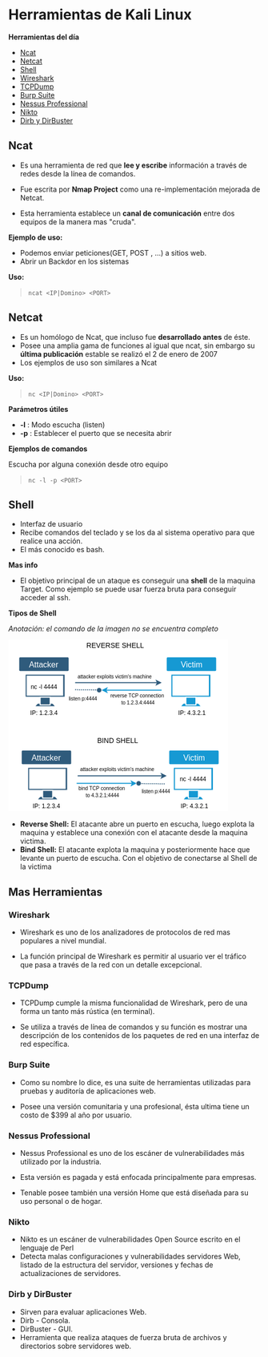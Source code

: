 # Herramientas de Kali Linux


**Herramientas del día**
- [Ncat](#Ncat)
- [Netcat](#Netcat)
- [Shell](#Shell)
- [Wireshark](#Wireshark)
- [TCPDump](#TCPDump)
- [Burp Suite](##Burp-Suite)
- [Nessus Professional ](#Nessus-Professional)
- [Nikto](#Nikto)
- [Dirb y DirBuster](#Dirb-y-DirBuster)

## Ncat


- Es una herramienta de red que **lee y escribe** información  a través de redes desde la línea de comandos.

- Fue escrita por **Nmap Project** como una re-implementación mejorada de Netcat.

- Esta herramienta establece un **canal de comunicación** entre dos equipos de la manera mas "cruda".

**Ejemplo de uso:**
- Podemos enviar peticiones(GET, POST , ...) a sitios web.
- Abrir un Backdor en los sistemas

**Uso:**
> `ncat <IP|Domino> <PORT>`

## Netcat
- Es un homólogo de Ncat, que incluso fue **desarrollado antes** de éste.
- Posee una amplia gama de funciones al igual que ncat, sin embargo su **última publicación** estable se realizó el  2 de enero de 2007
- Los ejemplos de uso son similares a Ncat

**Uso:**
> `nc <IP|Domino> <PORT>`


**Parámetros útiles**

- **-l** : Modo escucha (listen)
- **-p** : Establecer el puerto que se necesita abrir

**Ejemplos de comandos**

Escucha por alguna conexión desde otro equipo
> `nc -l -p <PORT>`  


## Shell
- Interfaz de usuario
- Recibe comandos del teclado y se los da al sistema operativo para que realice una acción.
- El más conocido es bash.

**Mas info**
- El objetivo principal de un ataque es conseguir una **shell** de la maquina Target. Como ejemplo se puede usar fuerza bruta para conseguir acceder al ssh.

**Tipos de Shell**

*Anotación: el comando de la imagen no se encuentra completo*

![Tipos de Shell](assets/image01.png)


- **Reverse Shell:** El atacante abre un puerto en escucha, luego explota la maquina y establece una conexión con el atacante desde la maquina victima.
- **Bind Shell:** El atacante explota la maquina y posteriormente hace que levante un puerto de escucha. Con el objetivo de conectarse al Shell de la victima 

## Mas Herramientas
### Wireshark
- Wireshark es uno de los analizadores de protocolos de red mas populares a nivel mundial.

- La función principal de Wireshark es permitir al usuario ver el tráfico que pasa a través de la red con un detalle excepcional.

### TCPDump
- TCPDump cumple la misma funcionalidad de Wireshark, pero de una forma un tanto más rústica (en terminal).

- Se utiliza a través de línea de comandos y su función es mostrar una descripción de los contenidos de los paquetes de red en una interfaz de red específica. 

### Burp Suite
- Como su nombre lo dice, es una suite de herramientas utilizadas para pruebas y auditoría de aplicaciones web.

- Posee una versión comunitaria y una profesional, ésta ultima tiene un costo de $399 al año por usuario.

### Nessus Professional
- Nessus Professional es uno de los escáner de vulnerabilidades más utilizado por la industria.

- Esta versión es pagada y está enfocada principalmente para empresas.

- Tenable posee también una versión Home que está diseñada para su uso personal o de hogar.

### Nikto
- Nikto es un escáner de vulnerabilidades Open Source escrito en el lenguaje de Perl
- Detecta malas configuraciones y vulnerabilidades servidores Web, listado de la estructura del servidor, versiones y fechas de actualizaciones de servidores.

### Dirb y DirBuster
- Sirven para evaluar aplicaciones Web.
- Dirb - Consola.
- DirBuster - GUI.
- Herramienta que realiza ataques de fuerza bruta de archivos y directorios sobre servidores web.
